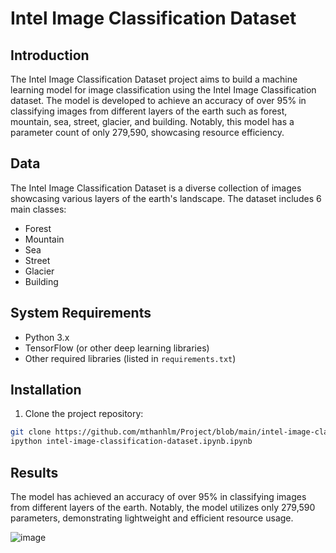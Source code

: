 # Intel Image Classification Dataset

## Introduction

The Intel Image Classification Dataset project aims to build a machine learning model for image classification using the Intel Image Classification dataset. The model is developed to achieve an accuracy of over 95% in classifying images from different layers of the earth such as forest, mountain, sea, street, glacier, and building. Notably, this model has a parameter count of only 279,590, showcasing resource efficiency.

## Data

The Intel Image Classification Dataset is a diverse collection of images showcasing various layers of the earth's landscape. The dataset includes 6 main classes:
- Forest
- Mountain
- Sea
- Street
- Glacier
- Building

## System Requirements

- Python 3.x
- TensorFlow (or other deep learning libraries)
- Other required libraries (listed in `requirements.txt`)

## Installation

1. Clone the project repository:

```bash
git clone https://github.com/mthanhlm/Project/blob/main/intel-image-classification-dataset.ipynb
ipython intel-image-classification-dataset.ipynb.ipynb
```
## Results

The model has achieved an accuracy of over 95% in classifying images from different layers of the earth. Notably, the model utilizes only 279,590 parameters, demonstrating lightweight and efficient resource usage.

![image](https://github.com/mthanhlm/Project/assets/118466247/92f6ee4d-adc3-45ba-8610-f5009be54da3)
